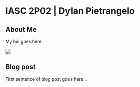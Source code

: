 # IASC 2P02 | Dylan Pietrangelo

## About Me

My bio goes here.

![](images/penguinslogo.jpg) 

## Blog post

First sentence of blog post goes here... 
